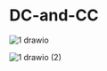 # DC-and-CC
![1 drawio](https://user-images.githubusercontent.com/94387045/173678504-849cd80b-bef9-47cd-a03f-221df7b38c91.png)



![1 drawio (2)](https://user-images.githubusercontent.com/94387045/173678510-548e9b8a-865d-441f-b35a-ad35750c8ddd.png)
